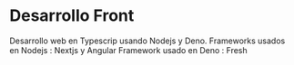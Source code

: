 # Desarrollo Front

Desarrollo web en Typescrip usando Nodejs y Deno.
Frameworks usados en Nodejs : Nextjs y Angular
Framework usado en Deno : Fresh
